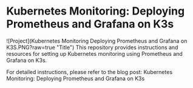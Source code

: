 # Kubernetes Monitoring: Deploying Prometheus and Grafana on K3s
![Project](Kubernetes Monitoring Deploying Prometheus and Grafana on K3S.PNG?raw=true "Title")
This repository provides instructions and resources for setting up Kubernetes monitoring using Prometheus and Grafana on K3s.

For detailed instructions, please refer to the blog post: Kubernetes Monitoring: Deploying Prometheus and Grafana on K3s